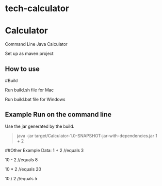 # tech-calculator

# Calculator
Command Line Java Calculator

Set up as maven project 

## How to use

#Build

Run build.sh file for Mac

Run build.bat file for Windows


## Example Run on the command line
Use the jar generated by the build.

>java -jar target/Calculator-1.0-SNAPSHOT-jar-with-dependencies.jar 1 + 2 

##Other Example Data:
1 + 2             //equals 3

10 - 2            //equals 8

10 * 2            //equals 20

10 / 2            //equals 5 
